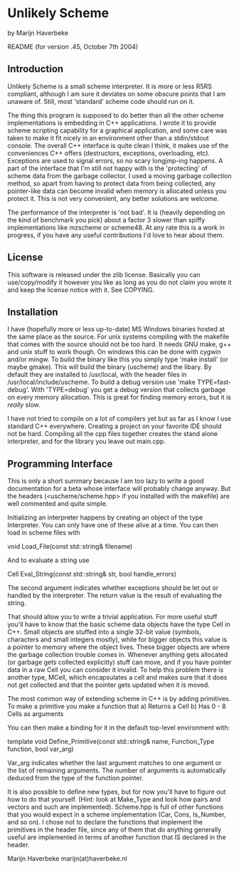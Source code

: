 # Unlikely Scheme

by Marijn Haverbeke

README (for version .45, October 7th 2004)

## Introduction

Unlikely Scheme is a small scheme interpreter. It is more or less R5RS
compliant, although I am sure it deviates on some obscure points that
I am unaware of. Still, most 'standard' scheme code should run on it.

The thing this program is supposed to do better than all the other
scheme implementations is embedding in C++ applications. I wrote it to
provide scheme scripting capability for a graphical application, and
some care was taken to make it fit nicely in an environment other than
a stdin/stdout console. The overall C++ interface is quite clean I
think, it makes use of the conveniences C++ offers (destructors,
exceptions, overloading, etc). Exceptions are used to signal errors,
so no scary longjmp-ing happens. A part of the interface that I'm
still not happy with is the 'protecting' of scheme data from the
garbage collector. I used a moving garbage collection method, so apart
from having to protect data from being collected, any pointer-like
data can become invalid when memory is allocated unless you protect
it. This is not very convenient, any better solutions are welcome.

The performance of the interpreter is 'not bad'. It is (heavily
depending on the kind of benchmark you pick) about a factor 3 slower
than spiffy implementations like mzscheme or scheme48. At any rate
this is a work in progress, if you have any useful contributions I'd
love to hear about them.

## License

This software is released under the zlib license. Basically you can
use/copy/modify it however you like as long as you do not claim you
wrote it and keep the license notice with it. See COPYING.

## Installation

I have (hopefully more or less up-to-date) MS Windows binaries hosted
at the same place as the source. For unix systems compiling with the
makefile that comes with the source should not be too hard. It needs
GNU make, g++ and unix stuff to work though. On windows this can be
done with cygwin and/or mingw. To build the binary like this you
simply type 'make install' (or maybe gmake). This will build the
binary (uscheme) and the libary. By default they are installed to
/usr/local, with the header files in /usr/local/include/uscheme. To
build a debug version use 'make TYPE=fast-debug'. With 'TYPE=debug'
you get a debug version that collects garbage on every memory
allocation. This is great for finding memory errors, but it is
_really_ slow.

I have not tried to compile on a lot of compilers yet but as far as I
know I use standard C++ everywhere. Creating a project on your
favorite IDE should not be hard. Compiling all the cpp files together
creates the stand alone interpreter, and for the library you leave out
main.cpp.

## Programming Interface

This is only a short summary because I am too lazy to write a good
documentation for a beta whose interface will probably change anyway.
But the headers (<uscheme/scheme.hpp> if you installed with the
makefile) are well commented and quite simple.

Initializing an interpreter happens by creating an object of the type
Interpreter. You can only have one of these alive at a time. You can
then load in scheme files with

void Load_File(const std::string& filename)

And to evaluate a string use

Cell Eval_String(const std::string& str, bool handle_errors)

The second argument indicates whether exceptions should be let out or
handled by the interpreter. The return value is the result of
evaluating the string.

That should allow you to write a trivial application. For more useful
stuff you'll have to know that the basic scheme data objects have the
type Cell in C++. Small objects are stuffed into a single 32-bit value
(symbols, characters and small integers mostly), while for bigger
objects this value is a pointer to memory where the object lives.
These bigger objects are where the garbage collection trouble comes
in. Whenever anything gets allocated (or garbage gets collected
explicitly) stuff can move, and if you have pointer data in a raw Cell
you can consider it invalid. To help this problem there is another
type, MCell, which encapsulates a cell and makes sure that it does not
get collected and that the pointer gets updated when it is moved.

The most common way of extending scheme in C++ is by adding
primitives. To make a primitive you make a function that
a) Returns a Cell
b) Has 0 - 8 Cells as arguments

You can then make a binding for it in the default top-level
environment with:

template <typename Function_Type>
void Define_Primitive(const std::string& name,
                      Function_Type function, bool var_arg)

Var_arg indicates whether the last argument matches to one argument or
the list of remaining arguments. The number of arguments is
automatically deduced from the type of the function pointer.

It is also possible to define new types, but for now you'll have to
figure out how to do that yourself. (Hint: look at Make_Type and look
how pairs and vectors and such are implemented). Scheme.hpp is full of
other functions that you would expect in a scheme implementation (Car,
Cons, Is_Number, and so on). I chose not to declare the functions that
implement the primitives in the header file, since any of them that do
anything generally useful are implemented in terms of another function
that IS declared in the header.

Marijn Haverbeke
marijn(at)haverbeke.nl
